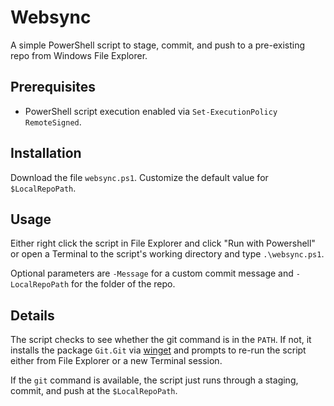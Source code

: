 # Websync

A simple PowerShell script to stage, commit, and push to a pre-existing repo from Windows File Explorer.

## Prerequisites

* PowerShell script execution enabled via `Set-ExecutionPolicy RemoteSigned`.

## Installation

Download the file `websync.ps1`.  Customize the default value for `$LocalRepoPath`.

## Usage

Either right click the script in File Explorer and click "Run with Powershell" or open a Terminal to the script's working directory and type `.\websync.ps1`.

Optional parameters are `-Message` for a custom commit message and `-LocalRepoPath` for the folder of the repo.

## Details

The script checks to see whether the git command is in the `PATH`.  If not, it installs the package `Git.Git` via [winget](https://learn.microsoft.com/en-us/windows/package-manager/winget) and prompts to re-run the script either from File Explorer or a new Terminal session.

If the `git` command is available, the script just runs through a staging, commit, and push at the `$LocalRepoPath`.
